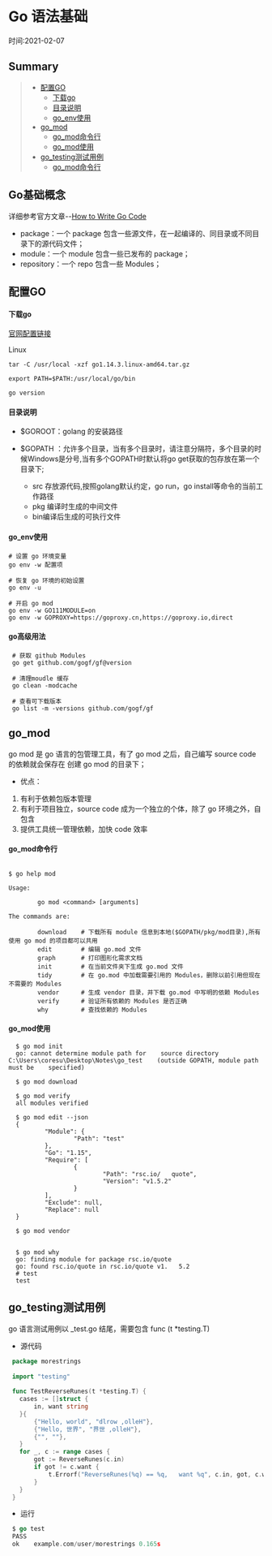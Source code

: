 # Go 语法基础  

时间:2021-02-07

## Summary
> - [配置GO](#配置GO)  
>   - [下载go](#下载go)  
>   - [目录说明](#目录说明)  
>   - [go_env使用](#go_env使用)  
> - [go_mod](#go_mod)  
>   - [go_mod命令行](#go_mod命令行)  
>   - [go_mod使用](#go_mod使用) 
> - [go_testing测试用例](#go_testing测试用例)  
>   - [go_mod命令行](#go_mod命令行)   


## Go基础概念

详细参考官方文章--[How to Write Go Code](https://golang.google.cn/doc/code.html#Organization)

 - package：一个 package 包含一些源文件，在一起编译的、同目录或不同目录下的源代码文件；  
 - module：一个 module 包含一些已发布的 package；   
 - repository：一个 repo 包含一些 Modules；  




## 配置GO

#### 下载go
[官网配置链接](https://golang.google.cn/doc/install)  

Linux  
```shell
tar -C /usr/local -xzf go1.14.3.linux-amd64.tar.gz

export PATH=$PATH:/usr/local/go/bin

go version
```  

#### 目录说明  

 - $GOROOT：golang 的安装路径

 - $GOPATH ：允许多个目录，当有多个目录时，请注意分隔符，多个目录的时候Windows是分号,当有多个GOPATH时默认将go get获取的包存放在第一个目录下;  
   - src 存放源代码,按照golang默认约定，go run，go install等命令的当前工作路径  
   - pkg 编译时生成的中间文件   
   - bin编译后生成的可执行文件



#### go_env使用  

```shell
# 设置 go 环境变量
go env -w 配置项

# 恢复 go 环境的初始设置
go env -u 

# 开启 go mod
go env -w GO111MODULE=on
go env -w GOPROXY=https://goproxy.cn,https://goproxy.io,direct
```

#### go高级用法
 ```shell
  # 获取 github Modules 
  go get github.com/gogf/gf@version
 
  # 清理moudle 缓存
  go clean -modcache
 
  # 查看可下载版本
  go list -m -versions github.com/gogf/gf
 ```


## go_mod  

go mod 是 go 语言的包管理工具，有了 go mod 之后，自己编写 source code 的依赖就会保存在 创建 go mod 的目录下；  

 - 优点：  
 1. 有利于依赖包版本管理    
 2. 有利于项目独立，source code 成为一个独立的个体，除了 go 环境之外，自包含   
 3. 提供工具统一管理依赖，加快 code 效率

#### go_mod命令行
```shell

$ go help mod

Usage:

        go mod <command> [arguments]

The commands are:

        download    # 下载所有 module 信息到本地($GOPATH/pkg/mod目录),所有使用 go mod 的项目都可以共用
        edit        # 编辑 go.mod 文件
        graph       # 打印图形化需求文档
        init        # 在当前文件夹下生成 go.mod 文件
        tidy        # 在 go.mod 中加载需要引用的 Modules，删除以前引用但现在不需要的 Modules  
        vendor      # 生成 vendor 目录，并下载 go.mod 中写明的依赖 Modules
        verify      # 验证所有依赖的 Modules 是否正确  
        why         # 查找依赖的 Modules 
```

#### go_mod使用
 ```shell
   $ go mod init
   go: cannot determine module path for    source directory    C:\Users\coresu\Desktop\Notes\go_test    (outside GOPATH, module path must be    specified)
   
   $ go mod download
   
   $ go mod verify
   all modules verified
   
   $ go mod edit --json
   {
           "Module": {
                   "Path": "test"
           },
           "Go": "1.15",
           "Require": [
                   {
                           "Path": "rsc.io/   quote",
                           "Version": "v1.5.2"
                   }
           ],
           "Exclude": null,
           "Replace": null
   }
   
   $ go mod vendor
   
   
   $ go mod why
   go: finding module for package rsc.io/quote
   go: found rsc.io/quote in rsc.io/quote v1.   5.2
   # test
   test
 ```


## go_testing测试用例    

go 语言测试用例以  _test.go 结尾，需要包含 func (t *testing.T) 

 - 源代码
 ```go
  package morestrings
  
  import "testing"
  
  func TestReverseRunes(t *testing.T) {
  	cases := []struct {
  		in, want string
  	}{
  		{"Hello, world", "dlrow ,olleH"},
  		{"Hello, 世界", "界世 ,olleH"},
  		{"", ""},
  	}
  	for _, c := range cases {
  		got := ReverseRunes(c.in)
  		if got != c.want {
  			t.Errorf("ReverseRunes(%q) == %q,   want %q", c.in, got, c.want)
  		}
  	}
  }
 ```

 - 运行
 ```go
  $ go test
  PASS
  ok  	example.com/user/morestrings 0.165s
 ```